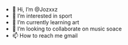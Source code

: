 - 👋 Hi, I’m @Jozxxz
- 👀 I’m interested in sport
- 🌱 I’m currently learning art
- 💞️ I’m looking to collaborate on music soace
- 📫 How to reach me gmail


<!---
Jozxxz/Jozxxz is a ✨ special ✨ repository because its `README.md` (this file) appears on your GitHub profile.
You can click the Preview link to take a look at your changes.
--->
